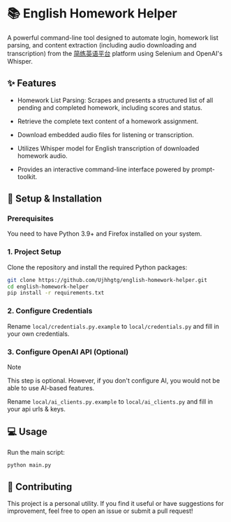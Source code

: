 # 📚 English Homework Helper

A powerful command-line tool designed to automate login, homework list parsing, and content extraction (including audio downloading and transcription) from the [简练英语平台](https://admin.jeedu.net) platform using Selenium and OpenAI's Whisper.

## ✨ Features

- Homework List Parsing: Scrapes and presents a structured list of all pending and completed homework, including scores and status.

- Retrieve the complete text content of a homework assignment.

- Download embedded audio files for listening or transcription.

- Utilizes Whisper model for English transcription of downloaded homework audio.

- Provides an interactive command-line interface powered by prompt-toolkit.

## 🚀 Setup & Installation

### Prerequisites

You need to have Python 3.9+ and Firefox installed on your system.

### 1. Project Setup

Clone the repository and install the required Python packages:

```bash
git clone https://github.com/Ujhhgtg/english-homework-helper.git
cd english-homework-helper
pip install -r requirements.txt
```

### 2. Configure Credentials

Rename `local/credentials.py.example` to `local/credentials.py` and fill in your own credentials.

### 3. Configure OpenAI API (Optional)

> [!NOTE]
> This step is optional. However, if you don't configure AI, you would not be able to use AI-based features.

Rename `local/ai_clients.py.example` to `local/ai_clients.py` and fill in your api urls & keys.

## 💻 Usage

Run the main script:

```bash
python main.py
```

## 🤝 Contributing

This project is a personal utility. If you find it useful or have suggestions for improvement, feel free to open an issue or submit a pull request!
